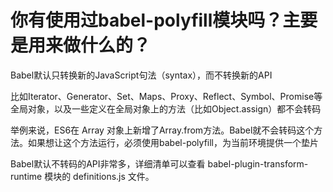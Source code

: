 # 你有使用过babel-polyfill模块吗？主要是用来做什么的？

Babel默认只转换新的JavaScript句法（syntax），而不转换新的API

比如Iterator、Generator、Set、Maps、Proxy、Reflect、Symbol、Promise等全局对象，以及一些定义在全局对象上的方法（比如Object.assign）都不会转码

举例来说，ES6在 Array 对象上新增了Array.from方法。Babel就不会转码这个方法。如果想让这个方法运行，必须使用babel-polyfill，为当前环境提供一个垫片

Babel默认不转码的API非常多，详细清单可以查看 babel-plugin-transform-runtime 模块的 definitions.js 文件。

